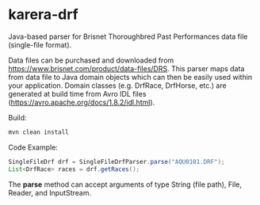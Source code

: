 # karera-drf
Java-based parser for Brisnet Thoroughbred Past Performances data file (single-file format).

Data files can be purchased and downloaded from https://www.brisnet.com/product/data-files/DRS. This parser maps data from data file to Java domain objects which can then be easily used within your application. Domain classes (e.g. DrfRace, DrfHorse, etc.) are generated at build time from Avro IDL files (https://avro.apache.org/docs/1.8.2/idl.html).

Build:
```bash
mvn clean install
```

Code Example:
```java
SingleFileDrf drf = SingleFileDrfParser.parse("AQU0101.DRF");
List<DrfRace> races = drf.getRaces();
```
The **parse** method can accept arguments of type String (file path), File, Reader, and InputStream.
